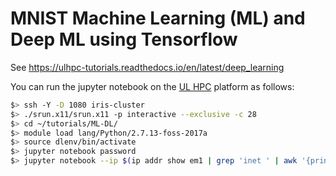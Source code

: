 # MNIST Machine Learning (ML) and Deep ML using Tensorflow

See https://ulhpc-tutorials.readthedocs.io/en/latest/deep_learning

You can run the jupyter notebook on the [UL HPC](https://hpc.uni.lu) platform as follows:

```bash
$> ssh -Y -D 1080 iris-cluster
$> ./srun.x11/srun.x11 -p interactive --exclusive -c 28
$> cd ~/tutorials/ML-DL/
$> module load lang/Python/2.7.13-foss-2017a
$> source dlenv/bin/activate
$> jupyter notebook password
$> jupyter notebook --ip $(ip addr show em1 | grep 'inet ' | awk '{print $2}' | cut -d/ -f1) --no-browser
```
